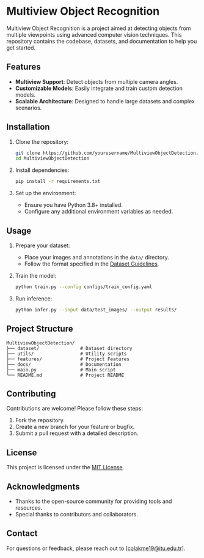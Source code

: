 # Multiview Object Recognition

Multiview Object Recognition is a project aimed at detecting objects from multiple viewpoints using advanced computer vision techniques. This repository contains the codebase, datasets, and documentation to help you get started.

## Features

- **Multiview Support**: Detect objects from multiple camera angles.
- **Customizable Models**: Easily integrate and train custom detection models.
- **Scalable Architecture**: Designed to handle large datasets and complex scenarios.

## Installation

1. Clone the repository:
    ```bash
    git clone https://github.com/yourusername/MultiviewObjectDetection.git
    cd MultiviewObjectDetection
    ```

2. Install dependencies:
    ```bash
    pip install -r requirements.txt
    ```

3. Set up the environment:
    - Ensure you have Python 3.8+ installed.
    - Configure any additional environment variables as needed.

## Usage

1. Prepare your dataset:
    - Place your images and annotations in the `data/` directory.
    - Follow the format specified in the [Dataset Guidelines](docs/dataset_guidelines.md).

2. Train the model:
    ```bash
    python train.py --config configs/train_config.yaml
    ```

3. Run inference:
    ```bash
    python infer.py --input data/test_images/ --output results/
    ```

## Project Structure

```
MultiviewObjectDetection/
├── dataset/               # Dataset directory
├── utils/                 # Utility scripts
├── features/              # Project Features
├── docs/                  # Documentation
├── main.py                # Main script
└── README.md              # Project README
```

## Contributing

Contributions are welcome! Please follow these steps:

1. Fork the repository.
2. Create a new branch for your feature or bugfix.
3. Submit a pull request with a detailed description.

## License

This project is licensed under the [MIT License](LICENSE).

## Acknowledgments

- Thanks to the open-source community for providing tools and resources.
- Special thanks to contributors and collaborators.

## Contact

For questions or feedback, please reach out to [colakme19@itu.edu.tr].